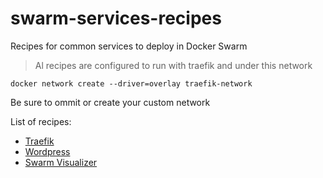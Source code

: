 # swarm-services-recipes
Recipes for common services to deploy in Docker Swarm

> Al recipes are configured to run with traefik and under this network

```
docker network create --driver=overlay traefik-network
```

Be sure to ommit or create your custom network

List of recipes:

- [Traefik](traefik.md)
- [Wordpress](wordpress.md)
- [Swarm Visualizer](visualizer.md)
